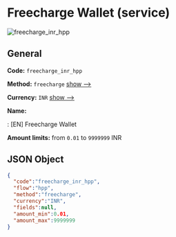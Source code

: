
# Freecharge Wallet (service) 
![freecharge_inr_hpp](https://static.openfintech.io/payment_methods/freecharge_inr_hpp/logo.svg?w=400&c=v0.59.26#w200)  

## General 
 
**Code:** `freecharge_inr_hpp` 
 
**Method:** `freecharge` 
 [show -->](/payment-methods/freecharge/) 
 
**Currency:** `INR` [show -->](/currencies/INR/) 
 
**Name:** 
 
:	[EN] Freecharge Wallet 
 
**Amount limits:** from `0.01` to `9999999` INR 

## JSON Object 

```json
{
  "code":"freecharge_inr_hpp",
  "flow":"hpp",
  "method":"freecharge",
  "currency":"INR",
  "fields":null,
  "amount_min":0.01,
  "amount_max":9999999
}
```  
